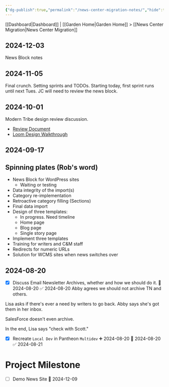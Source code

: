```yaml
---
{"dg-publish":true,"permalink":"/news-center-migration-notes/","hide":true,"tags":["WordPress","work"],"noteIcon":"","created":"2025-01-09T07:46:02.016-08:00","updated":"2025-02-16T10:54:37.546-08:00"}
---
```


[[Dashboard\|Dashboard]] | [[Garden Home\|Garden Home]] > [[News Center Migration\|News Center Migration]]

## 2024-12-03
News Block notes

## 2024-11-05
Final crunch. Setting sprints and TODOs. Starting today, first sprint runs until next Tues. JC will need to review the news block.

## 2024-10-01
Modern Tribe design review discussion.
- [Review Document](https://docs.google.com/document/d/1gwy3w59uFwPGXfMknBG-Pqb-AoEX5wqvo3M55taK94I/edit#heading=h.8gkvacbz93ia)
- [Loom Design Walkthrough](https://www.loom.com/share/28fe32e92f7b49b8b9598484cf86dbe6?sid=cf81278d-efcb-4141-8b09-3ff966d5d4d0)
## 2024-09-17

## Spinning plates (Rob's word)
- News Block for WordPress sites
	- Waiting or testing
- Data integrity of the import(s)
- Category re-implementation
- Retroactive category filling (Sections)
- Final data import
- Design of three templates:
	- In progress. Need timeline
	- Home page
	- Blog page
	- Single story page
- Implement three templates
- Training for writers and C&M staff
- Redirects for numeric URLs
- Solution for WCMS sites when news switches over
## 2024-08-20

- [x] Discuss Email Newsletter Archives, whether and how we should do it. 📅 2024-08-20 ✅ 2024-08-20
Abby agrees we should not archive TN and others.

Lisa asks if there's ever a need by writers to go back. Abby says she's got them in her inbox.

SalesForce doesn't even archive.

In the end, Lisa says "check with Scott."

- [x] Recreate `Local Dev` in Pantheon `Multidev` ➕ 2024-08-20 📅 2024-08-20 ✅ 2024-08-21

# Project Milestone
- [ ] Demo News Site 📅 2024-12-09